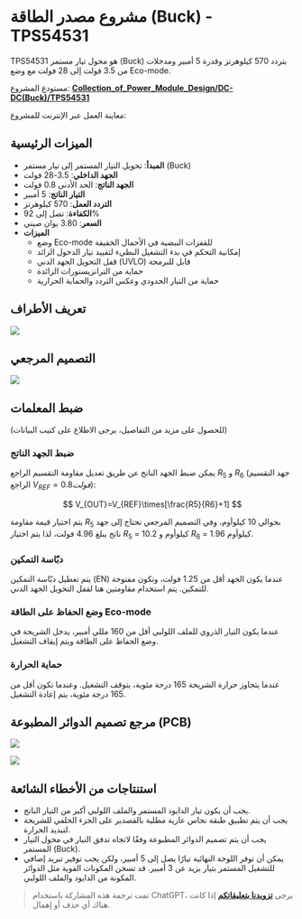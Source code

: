 # مشروع مصدر الطاقة (Buck) - TPS54531

TPS54531 هو محول تيار مستمر (Buck) بتردد 570 كيلوهرتز وقدرة 5 أمبير ومدخلات من 3.5 فولت إلى 28 فولت مع وضع Eco-mode.

مستودع المشروع: [**Collection_of_Power_Module_Design/DC-DC(Buck)/TPS54531**](<https://github.com/linyuxuanlin/Collection_of_Power_Module_Design/tree/main/DC-DC(Buck)/TPS54531>)

معاينة العمل عبر الإنترنت للمشروع:

<div class="altium-iframe-viewer">
  <div
    class="altium-ecad-viewer"
    data-project-src="https://github.com/linyuxuanlin/Collection_of_Power_Module_Design/raw/main/DC-DC(Buck)/TPS54531/TPS54531.zip"
  ></div>
</div>

## الميزات الرئيسية

- **المبدأ**: تحويل التيار المستمر إلى تيار مستمر (Buck)
- **الجهد الداخلي**: 3.5-28 فولت
- **الجهد الناتج**: الحد الأدنى 0.8 فولت
- **التيار الناتج**: 5 أمبير
- **التردد العمل**: 570 كيلوهرتز
- **الكفاءة**: تصل إلى 92%
- **السعر**: 3.80 يوان صيني
- **الميزات**
  - وضع Eco-mode للقفزات النبضية في الأحمال الخفيفة
  - إمكانية التحكم في بدء التشغيل البطيء لتقييد تيار الدخول الزائد
  - قفل التحويل الجهد الدني (UVLO) قابل للبرمجة
  - حماية من الترانزيستورات الزائدة
  - حماية من التيار الحدودي وعكس التردد والحماية الحرارية

## تعريف الأطراف

![](https://img.wiki-power.com/d/wiki-media/img/20210713153815.png)

## التصميم المرجعي

![](https://img.wiki-power.com/d/wiki-media/img/20210713173605.png)

## ضبط المعلمات

(للحصول على مزيد من التفاصيل، يرجى الاطلاع على كتيب البيانات)

### ضبط الجهد الناتج

يمكن ضبط الجهد الناتج عن طريق تعديل مقاومة التقسيم الراجع $R_5$ و $R_6$ (جهد التقسيم الراجع $V_{REF}=0.8 فولت$):

$$
V_{OUT}=V_{REF}\times[\frac{R5}{R6}+1]
$$

يتم اختيار قيمة مقاومة $R_5$ بحوالي 10 كيلوأوم، وفي التصميم المرجعي نحتاج إلى جهد ناتج يبلغ 4.96 فولت، لذا يتم اختيار $R_5$ = 10.2 كيلوأوم و $R_6$ = 1.96 كيلوأوم.

### دبّاسة التمكين

يتم تعطيل دبّاسة التمكين (EN) عندما يكون الجهد أقل من 1.25 فولت، وتكون مفتوحة للتمكين. يتم استخدام مقاومتين هنا لقفل التحويل الجهد الدني.

### وضع الحفاظ على الطاقة Eco-mode

عندما يكون التيار الذروي للملف اللولبي أقل من 160 مللي أمبير، يدخل الشريحة في وضع الحفاظ على الطاقة ويتم إيقاف التشغيل.

### حماية الحرارة

عندما يتجاوز حرارة الشريحة 165 درجة مئوية، يتوقف التشغيل. وعندما تكون أقل من 165 درجة مئوية، يتم إعادة التشغيل.

## مرجع تصميم الدوائر المطبوعة (PCB)

![](https://img.wiki-power.com/d/wiki-media/img/20210713161521.png)

![](https://img.wiki-power.com/d/wiki-media/img/20210713162833.png)

## استنتاجات من الأخطاء الشائعة

- يجب أن يكون تيار الدايود المستمر والملف اللولبي أكبر من التيار الناتج.
- يجب أن يتم تطبيق طبقة نحاس عارية مطلية بالقصدير على الجزء الخلفي للشريحة لتبديد الحرارة.
- يجب أن يتم تصميم الدوائر المطبوعة وفقًا لاتجاه تدفق التيار في محول التيار المستمر (Buck).
- يمكن أن توفر اللوحة النهائية تيارًا يصل إلى 5 أمبير، ولكن يجب توفير تبريد إضافي للتشغيل المستمر بتيار يزيد عن 3 أمبير. قد تسخن المكونات القوية مثل الدوائر المكونة من الدايود والملف اللولبي.

> تمت ترجمة هذه المشاركة باستخدام ChatGPT، يرجى [**تزويدنا بتعليقاتكم**](https://github.com/linyuxuanlin/Wiki_MkDocs/issues/new) إذا كانت هناك أي حذف أو إهمال.